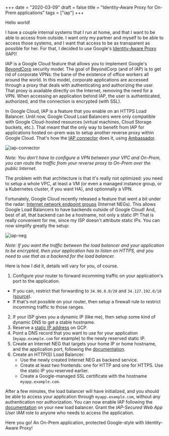 +++
date = "2020-03-09"
draft = false
title = "Identity-Aware Proxy for On-Prem applications"
tags = ["iap"]
+++

Hello world!

I have a couple internal systems that I run at home, and that I want to be able to access from outside.
I want only my partner and myself to be able to access those systems, and I want that access to be as
transparent as possible for her. For that, I decided to use Google's
[Identity-Aware Proxy](https://cloud.google.com/iap) (IAP)!

IAP is a Google Cloud feature that allows you to implement
Google's [BeyondCorp](https://cloud.google.com/beyondcorp) security model. The goal of BeyondCorp (and of IAP) is
to get rid of corporate VPNs: the bane of the existence of office workers all around the world. In this model,
corporate applications are accessed through a proxy that deals with authenticating and authorizing the user.
That proxy is available directly on the Internet, removing the need for a VPN. When accessing an application
behind IAP, the user is authenticated, authorized, and the connection is encrypted (with SSL).

In Google Cloud, IAP is a feature that you enable on an HTTPS Load Balancer. Until now, Google Cloud Load Balancers
were only compatible with Google Cloud-hosted resources (virtual machines, Cloud Storage buckets, etc.). That meant
that the only way to benefit from IAP for applications hosted on-prem was to setup another reverse proxy within
Google Cloud. That's how the [IAP connector](https://cloud.google.com/iap/docs/enabling-on-prem-howto) does it,
using [Ambassador](https://www.envoyproxy.io/docs/envoy/latest/start/distro/ambassador).

![iap-connector](/img/iap-on-prem/iap-connector.png)

_Note: You don't have to configure a VPN between your VPC and On-Prem, you can route the traffic from your reverse
proxy to On-Prem over the public Internet._

The problem with that architecture is that it's really not optimized: you need to setup a whole VPC, at least a VM
(or even a managed instance group, or a Kubernetes cluster, if you want HA), and optionnally a VPN.

Fortunately, Google Cloud recently released a feature that went a bit under the radar:
[Internet network endpoint groups](https://cloud.google.com/load-balancing/docs/negs/internet-neg-concepts) (Internet NEGs).
This allows Google Load Balancers to have backends outside of Google Cloud! And, best of all, that backend can
be a hostname, not only a static IP! That is really convenient for me, since my ISP doesn't attribute static IPs.
You can now simplify greatly the setup:

![iap-neg](/img/iap-on-prem/iap-neg.png)

_Note: If you want the traffic between the load balancer and your application to be encrypted, then
your application has to listen on HTTPS, and you need to use that as a backend for the load balancer._

Here is how I did it, details will vary for you, of course.

1. Configure your router to forward incomming traffic on your application's port to the application.
  * If you can, restrict that forwarding to `34.96.0.0/20` and `34.127.192.0/18` ([source](https://cloud.google.com/load-balancing/docs/https/troubleshooting-ext-https-lbs#traffic_does_not_reach_the_endpoints)).
  * If that's not possible on your router, then setup a firewall rule to restrict incomming traffic to those ranges.
2. If your ISP gives you a dynamic IP (like me), then setup some kind of dynamic DNS to get a stable hostname.
3. Reserve a [static IP address](https://cloud.google.com/compute/docs/ip-addresses/reserve-static-external-ip-address)
   on GCP.
4. Point a DNS record that you want to use for your application (`myapp.example.com` for example) to
   the newly reserved static IP.
5. Create an Internet NEG that targets your home IP or home hostname, and the application port, following the
   [documentation](https://cloud.google.com/load-balancing/docs/negs/setting-up-internet-negs).
6. Create an HTTP(S) Load Balancer:
   * Use the newly created Internet NEG as backend service.
   * Create at least two frontends: one for HTTP and one for HTTPS. Use the static IP you reserved earlier.
   * Create a Google-managed SSL certificate with the hostname `myapp.example.com`.

After a few minutes, the load balancer will have initialized, and you should be able to access your application
through `myapp.example.com`, without any authentication nor authorization. You can now enable IAP following
the [documentation](https://cloud.google.com/iap/docs/enabling-compute-howto) on your new load balancer.
Grant the _IAP-Secured Web App User_ IAM role to anyone who needs to access the application.

Here you go! An On-Prem application, protected Google-style with Identity-Aware Proxy!
